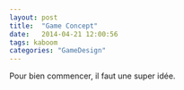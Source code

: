 ```yaml
---
layout: post
title:  "Game Concept"
date:   2014-04-21 12:00:56
tags: kaboom
categories: "GameDesign"
---
```


Pour bien commencer, il faut une super idée.
